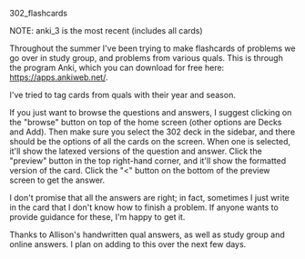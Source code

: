  302_flashcards

 NOTE: anki_3 is the most recent (includes all cards)

Throughout the summer I've been trying to make flashcards of problems we go
over in study group, and problems from various quals.  This is through the
program Anki, which you can download for free here: 
https://apps.ankiweb.net/.  

I've tried to tag cards from quals with their year and season.

If you just want to browse the questions and answers, I suggest clicking on the
"browse" button on top of the home screen (other options are Decks and Add).
Then make sure you select the 302 deck in the sidebar, and there should be the
options of all the cards on the screen.  When one is selected, it'll show the
latexed versions of the question and answer.  Click the "preview" button in the
top right-hand corner, and it'll show the formatted version of the card.  Click
the "<" button on the bottom of the preview screen to get the answer.

I don't promise that all the answers are right; in fact, sometimes I just write
in the card that I don't know how to finish a problem.  If anyone wants to
provide guidance for these, I'm happy to get it.  

Thanks to Allison's handwritten qual answers, as well as study group and online
answers.  I plan on adding to this over the next few days.

